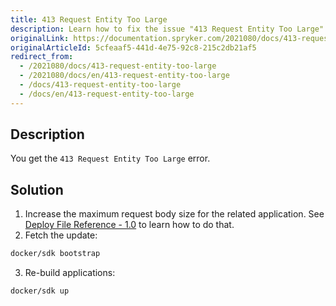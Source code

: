 ```yaml
---
title: 413 Request Entity Too Large
description: Learn how to fix the issue "413 Request Entity Too Large"
originalLink: https://documentation.spryker.com/2021080/docs/413-request-entity-too-large
originalArticleId: 5cfeaaf5-441d-4e75-92c8-215c2db21af5
redirect_from:
  - /2021080/docs/413-request-entity-too-large
  - /2021080/docs/en/413-request-entity-too-large
  - /docs/413-request-entity-too-large
  - /docs/en/413-request-entity-too-large
---
```


## Description
You get the `413 Request Entity Too Large` error.

## Solution
1. Increase the maximum request body size for the related application. See [Deploy File Reference - 1.0](/docs/scos/dev/developer-guides/{{page.version}}/docker-sdk/deploy-file-reference-1.0.html#groups-applications) to learn how to do that.
2. Fetch the update:
```bash
docker/sdk bootstrap
```
3. Re-build applications:
```bash
docker/sdk up
```
